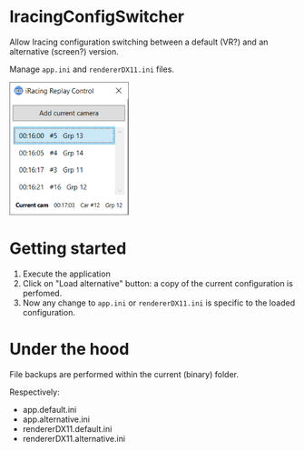 # IracingConfigSwitcher

Allow Iracing configuration switching between a default (VR?) and an alternative (screen?) version.

Manage `app.ini` and `rendererDX11.ini` files.

<img src="https://github.com/yvon/iRacingReplayControl/raw/master/screenshot.png" width="210"/>

# Getting started

1. Execute the application
2. Click on "Load alternative" button: a copy of the current configuration is perfomed.
3. Now any change to `app.ini` or `rendererDX11.ini` is specific to the loaded configuration.

# Under the hood

File backups are performed within the current (binary) folder.

Respectively:
- app.default.ini
- app.alternative.ini
- rendererDX11.default.ini
- rendererDX11.alternative.ini
